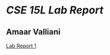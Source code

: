 # *CSE 15L Lab Report*
## **Amaar Valliani**
[Lab Report 1](https://<Amaar-V>.github.io/<your-lab-reports-repo>/lab-report-1-week-2.html)
